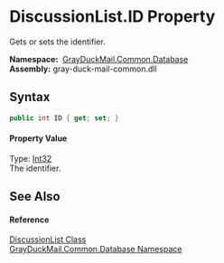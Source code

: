 DiscussionList.ID Property
==========================
Gets or sets the identifier.

  **Namespace:**  [GrayDuckMail.Common.Database][1]  
  **Assembly:** gray-duck-mail-common.dll

Syntax
------

```csharp
public int ID { get; set; }
```

#### Property Value
Type: [Int32][2]  
 The identifier. 

See Also
--------

#### Reference
[DiscussionList Class][3]  
[GrayDuckMail.Common.Database Namespace][1]  

[1]: ../README.md
[2]: https://docs.microsoft.com/dotnet/api/system.int32
[3]: README.md